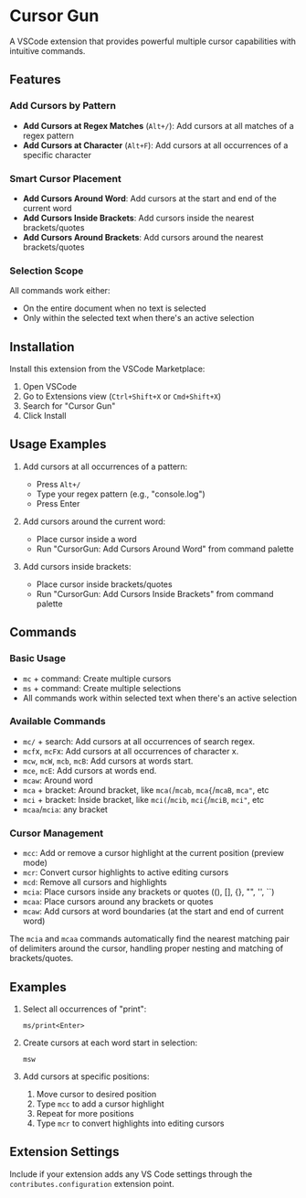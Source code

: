 # Cursor Gun

A VSCode extension that provides powerful multiple cursor capabilities with intuitive commands.

## Features

### Add Cursors by Pattern
- **Add Cursors at Regex Matches** (`Alt+/`): Add cursors at all matches of a regex pattern
- **Add Cursors at Character** (`Alt+F`): Add cursors at all occurrences of a specific character

### Smart Cursor Placement
- **Add Cursors Around Word**: Add cursors at the start and end of the current word
- **Add Cursors Inside Brackets**: Add cursors inside the nearest brackets/quotes
- **Add Cursors Around Brackets**: Add cursors around the nearest brackets/quotes

### Selection Scope
All commands work either:
- On the entire document when no text is selected
- Only within the selected text when there's an active selection

## Installation

Install this extension from the VSCode Marketplace:
1. Open VSCode
2. Go to Extensions view (`Ctrl+Shift+X` or `Cmd+Shift+X`)
3. Search for "Cursor Gun"
4. Click Install

## Usage Examples

1. Add cursors at all occurrences of a pattern:
   - Press `Alt+/`
   - Type your regex pattern (e.g., "console.log")
   - Press Enter

2. Add cursors around the current word:
   - Place cursor inside a word
   - Run "CursorGun: Add Cursors Around Word" from command palette

3. Add cursors inside brackets:
   - Place cursor inside brackets/quotes
   - Run "CursorGun: Add Cursors Inside Brackets" from command palette

## Commands

### Basic Usage
- `mc` + command: Create multiple cursors
- `ms` + command: Create multiple selections
- All commands work within selected text when there's an active selection

### Available Commands
- `mc/` + search: Add cursors at all occurrences of search regex.
- `mcf`x, `mcF`x: Add cursors at all occurrences of character x.
- `mcw`, `mcW`, `mcb`, `mcB`: Add cursors at words start.
- `mce`, `mcE`: Add cursors at words end.
- `mcaw`: Around word
- `mca` + bracket: Around bracket, like `mca(`/`mcab`, `mca{`/`mcaB`, `mca"`, etc
- `mci` + bracket: Inside bracket, like `mci(`/`mcib`, `mci{`/`mciB`, `mci"`, etc 
- `mcaa`/`mcia`: any bracket

### Cursor Management
- `mcc`: Add or remove a cursor highlight at the current position (preview mode)
- `mcr`: Convert cursor highlights to active editing cursors
- `mcd`: Remove all cursors and highlights
- `mcia`: Place cursors inside any brackets or quotes ((), [], {}, "", '', ``)
- `mcaa`: Place cursors around any brackets or quotes
- `mcaw`: Add cursors at word boundaries (at the start and end of current word)

The `mcia` and `mcaa` commands automatically find the nearest matching pair of delimiters around the cursor, handling proper nesting and matching of brackets/quotes.

## Examples

1. Select all occurrences of "print":
   ```
   ms/print<Enter>
   ```

2. Create cursors at each word start in selection:
   ```
   msw
   ```

3. Add cursors at specific positions:
   1. Move cursor to desired position
   2. Type `mcc` to add a cursor highlight
   3. Repeat for more positions
   4. Type `mcr` to convert highlights into editing cursors

## Extension Settings

Include if your extension adds any VS Code settings through the `contributes.configuration` extension point.
